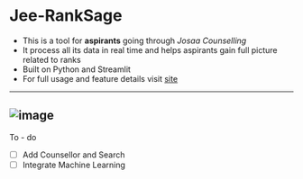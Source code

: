 # Jee-RankSage
* This is a tool for **aspirants** going through _Josaa Counselling_
* It process all its data in real time and helps aspirants gain full picture related to ranks
* Built on Python and Streamlit
* For full usage and feature details visit [site](https://ranksage.streamlit.app)
---
![image](https://github.com/KaiserKadu/Jee-RankSage/assets/89192428/71ae89a6-50ba-4946-9a7d-2ec07febae8d)
---
To - do
- [ ] Add Counsellor and Search
- [ ] Integrate Machine Learning
